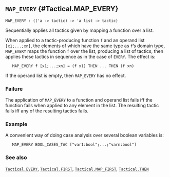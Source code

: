 ## `MAP_EVERY` {#Tactical.MAP_EVERY}


```
MAP_EVERY : (('a -> tactic) -> 'a list -> tactic)
```



Sequentially applies all tactics given by mapping a function over a list.


When applied to a tactic-producing function `f` and an operand list
`[x1;...;xn]`, the elements of which have the same type as `f`’s domain type,
`MAP_EVERY` maps the function `f` over the list, producing a list of
tactics, then applies these tactics in sequence as in the case of `EVERY`.
The effect is:
    
       MAP_EVERY f [x1;...;xn] = (f x1) THEN ... THEN (f xn)
    
If the operand list is empty, then `MAP_EVERY` has no effect.

### Failure

The application of `MAP_EVERY` to a function and operand list fails iff
the function fails when applied to any element in the list. The
resulting tactic fails iff any of the resulting tactics fails.

### Example

A convenient way of doing case analysis over several boolean variables is:
    
       MAP_EVERY BOOL_CASES_TAC ["var1:bool";...;"varn:bool"]
    



### See also

[`Tactical.EVERY`](#Tactical.EVERY), [`Tactical.FIRST`](#Tactical.FIRST), [`Tactical.MAP_FIRST`](#Tactical.MAP_FIRST), [`Tactical.THEN`](#Tactical.THEN)

